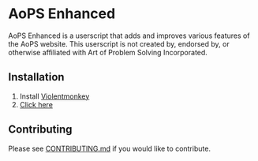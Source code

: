 # AoPS Enhanced
AoPS Enhanced is a userscript that adds and improves various features of the AoPS website.
This userscript is not created by, endorsed by, or otherwise affiliated with Art of Problem Solving Incorporated.

## Installation

1. Install [Violentmonkey](https://violentmonkey.github.io/get-it/)
2. [Click here](aops-enhanced.user.js?raw=1)

## Contributing
Please see [CONTRIBUTING.md](CONTRIBUTING.md) if you would like to contribute.
